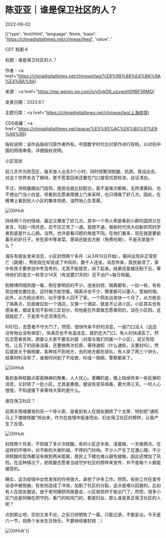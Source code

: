 # 陈亚亚｜谁是保卫社区的人？

2022-06-02

[{'type': 'text/html', 'language': None, 'base': 'https://chinadigitaltimes.net/chinese/feed', 'value': '













CDT 档案卡

标题：谁是保卫社区的人？

作者：<a href="https://chinadigitaltimes.net/chinese/tag/%E9%99%88%E4%BA%9A%E4%BA%9A)

来源：<a href="https://mp.weixin.qq.com/s/yGykD9_uzywsH0flBF5RMQ)

发表日期：2022.6.1

主题归类：<a href="https://chinadigitaltimes.net/chinese/tag/上海疫情)

CDS收藏：<a href="https://chinadigitaltimes.net/space/%E5%85%AC%E6%B0%91%E9%A6%86)

版权说明：该作品版权归原作者所有。中国数字时代仅对原作进行存档，以对抗中国的网络审查。详细版权说明。





小区现状

前几天作为防范区，每天放人出去3个小时，同时频繁测核酸、抗原。我没出去，对这个世界失去了期待，更不愿意回来还要在门口接受抗原检测，自证清白。

不过，测核酸跟出门挂钩，居民也就比较配合。我不是每次都做，无所谓黄码、也不想出门当小白鼠，但看到志愿者爬楼上门来采样，也只得做了好几次。因此，在微博上看到别人小区的集体拒绝，油然地心生羡慕。

![GitHub](https://chinadigitaltimes.net/chinese/files/2022/06/post-682477-62987c4f874b4.png)

持续两个月的情绪，最近又爆发了好几次。其中一个导火索是看到小群的国师又在发言，勾起一阵厌恶，忍不住又骂了一通。我想不通，做新时代伟大创新研究的学者到底是什么心肠。当然，也许是看问题的角度不同。在他们看来，现在就是要偷着乐的好日子。坐在家中等发菜，感染还能去方舱（免费吃喝），不是天堂是什么？

浦东有朋友发来消息，小区封控两个多月（从3月10日开始），期间出现非正常死亡（跳楼），熬到现在却变成了中风险，数千人连坐。消息传来，居民崩溃了，家中有孩子要参加中考高考的，尤其不能接受，闹了起来。结果还是被压制下去，等待他们的是又一轮至少14天（有说要21天的）足不出户+每日核酸。

到微博同城热搜一看，倒在黎明前的不少。连坐封控、隔离都有，一拉一栋，有些旁边楼也要拉走。这时候方舱空着，隔离点也不少，哪里都可以塞人，宽裕的很。此外，从方舱出来的，似乎很多人回不了家。一个网友出来快一个月了，从方舱去了隔离点，后面被拉到一个酒店，又换一个酒店，就是不让进小区。小区其实也有感染者，据说复阳不影响三区划分，但他是在外面做志愿者阳的，没在小区阳，这就尴尬了，于是至今还流落在外。

6月1日，志愿者不守大门了。然而，很快传来不好的消息。一是门口没人（这边没有物业没有保安），快递员也不肯送进去，就扔在大门口，有人的快递丢了。然后志愿者告知，居委让大家不要去对面（对面与我们同属一个小区），说又有阳性，让去了的回来消毒，还要做两次抗原，等待通知（什么通知，又要封吗）。然后就是关于做核酸，各种找不到地方，去的地方都在排队。有人排了两三个钟头，结果材料没有了、或者时间到了不给做，吵成一锅粥，警察都来了。

![GitHub](https://chinadigitaltimes.net/chinese/files/2022/06/post-682477-62987c4f913d6.)

看到各种核酸点密密麻麻的聚集，人人忧心。更糟的是，晚上陆续传来一些反弹的消息，又封锁了一批小区。尤其是惠南，据说有变异病毒，要大筛三天。一时人心惶惶，不知道接下来等待大家的是什么。

谁在保卫社区？

前两天情绪爆发的另一个导火索，是看到有人在朋友圈转了个文章，特别把“通知马上下楼做核酸”拎出来，作为在疫情中挺身而出、妇女保卫社区的榜样，让我产生了反感。

![GitHub](https://chinadigitaltimes.net/chinese/files/2022/06/post-682477-62987c4fa73bb.png)

封控两个月来，不知做了多少次核酸。有的小区还半夜、凌晨做，一天做两次。在这样的环境中，对不断的大喇叭喊、不停的门铃响，不少人产生了应激心理。不少测核酸的现场都没有做到两米距离，居民上下楼也难以避免接触，因此还增加了风险。在这种情况下，把核酸志愿者当成守护社区的榜样来宣传，并不是每个人都能接受的。

确实，这次疫情中女性发挥的作用很大，承担了许多工作。然而，有些工作在宣传话语中被扭曲，有些则造成了冲突，加剧了社区的分裂，这点是难以回避的。比如有人在朋友圈说，由于老阿姨怒闯居委会，小区居民终于能出门了。然而，很多小区门也是阿姨在把守的。看门的和闯门的，都是妇女，那么谁是真正保卫社区的人呢？

点到即止吧，否则又发不出，之前已经牺牲了一篇。只能记录，不能妄议。今天是六一节，祝两个米米生日快乐，不要继续被封锁：）

![GitHub](https://chinadigitaltimes.net/chinese/files/2022/06/post-682477-62987c4fb061d.)'}]